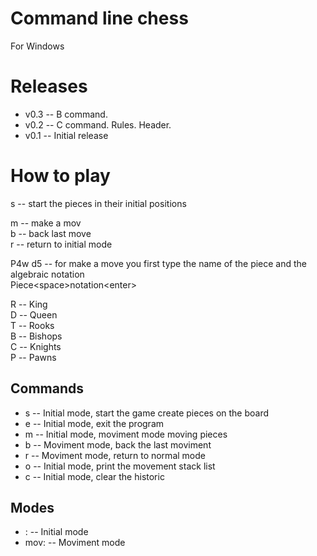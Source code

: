 
# Command line chess
For Windows

# Releases
* v0.3 -- B command.
* v0.2 -- C command. Rules. Header.
* v0.1 -- Initial release

# How to play
s -- start the pieces in their initial positions <Br>

m -- make a mov <Br>
b -- back last move <Br>
r -- return to initial mode <Br>
    
P4w d5 -- for make a move you first type the name of the piece and the algebraic notation <Br>
Piece<space\>notation<enter\><Br>

R -- King <Br>
D -- Queen <Br> 
T -- Rooks <Br> 
B -- Bishops <Br> 
C -- Knights <Br>
P -- Pawns <Br>

## Commands
* s -- Initial mode, start the game create pieces on the board <Br>
* e -- Initial mode, exit the program <Br> 
* m -- Initial mode, moviment mode moving pieces <Br>
* b -- Moviment mode, back the last moviment <Br>
* r -- Moviment mode, return to normal mode <Br>
* o -- Initial mode, print the movement stack list <Br>
* c -- Initial mode, clear the historic <Br>
## Modes
* : -- Initial mode <Br>
* mov: -- Moviment mode <Br>
